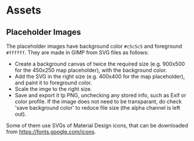 # Assets

## Placeholder Images
The placeholder images have background color `#c5c5c5` and foreground `#ffffff`. They are made in GIMP from SVG files as follows:

- Create a background canvas of twice the required size (e.g. 900x500 for the 450x250 map placeholder), with the background color.
- Add the SVG in the right size (e.g. 400x400 for the map placeholder), and paint it to foreground color.
- Scale the imge to the right size.
- Save and export it tp PNG, unchecking any stored info, such as Exif or color profile. If the image does not need to be transparant, do check 'save background color' to reduce file size (the alpha channel is left out).

Some of them use SVGs of Material Design icons, that can be downloaded from <https://fonts.google.com/icons>.
